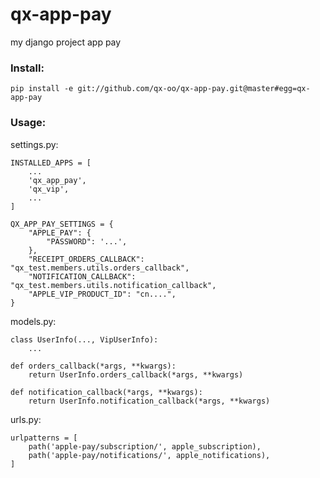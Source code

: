 # qx-app-pay

my django project app pay

### Install:

    pip install -e git://github.com/qx-oo/qx-app-pay.git@master#egg=qx-app-pay

### Usage:

settings.py:

    INSTALLED_APPS = [
        ...
        'qx_app_pay',
        'qx_vip',
        ...
    ]

    QX_APP_PAY_SETTINGS = {
        "APPLE_PAY": {
            "PASSWORD": '...',
        },
        "RECEIPT_ORDERS_CALLBACK": "qx_test.members.utils.orders_callback",
        "NOTIFICATION_CALLBACK": "qx_test.members.utils.notification_callback",
        "APPLE_VIP_PRODUCT_ID": "cn....",
    }

models.py:

    class UserInfo(..., VipUserInfo):
        ...

    def orders_callback(*args, **kwargs):
        return UserInfo.orders_callback(*args, **kwargs)

    def notification_callback(*args, **kwargs):
        return UserInfo.notification_callback(*args, **kwargs)

urls.py:

    urlpatterns = [
        path('apple-pay/subscription/', apple_subscription),
        path('apple-pay/notifications/', apple_notifications),
    ]
